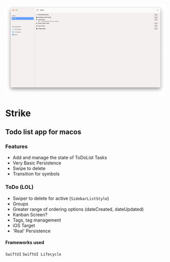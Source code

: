 ![Strike Screenshot](/Img/shot.png?raw=true "Screenshot")

#  Strike

## Todo list app for macos

### Features

* Add and manage the state of ToDoList Tasks
* Very Basic Persistence
* Swipe to delete 
* Transition for symbols

### ToDo (LOL)
* Swiper to delete for active (`SidebarListStyle`)
* Groups
* Greater range of ordering options (dateCreated, dateUpdated)
* Kanban Screen?
* Tags, tag management
* iOS Target
* 'Real' Persistence

#### Frameworks used
`SwiftUI` `SwiftUI Lifecycle`

